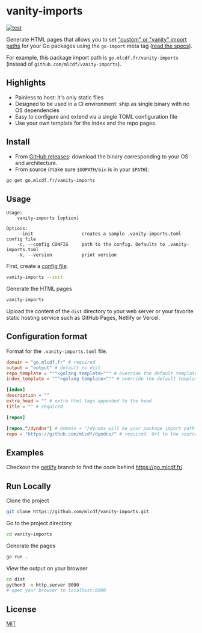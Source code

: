 
# vanity-imports

[![test](https://github.com/mlcdf/vanity-imports/actions/workflows/test.yml/badge.svg?branch=main)](https://github.com/mlcdf/vanity-imports/actions/workflows/test.yml)


Generate HTML pages that allows you to set ["custom" or "vanity" import paths](https://golang.org/doc/go1.4#canonicalimports) for your Go packages using the `go-import` meta tag ([read the specs](https://golang.org/cmd/go/#hdr-Remote_import_paths)).

For example, this package import path is `go.mlcdf.fr/vanity-imports` (instead of `github.com/mlcdf/vanity-imports`).

## Highlights

- Painless to host: it's only static files
- Designed to be used in a CI environment: ship as single binary with no OS dependencies
- Easy to configure and extend via a single TOML configuration file
- Use your own template for the index and the repo pages.

## Install

- From [GitHub releases](https://github.com/mlcdf/dyndns/releases): download the binary corresponding to your OS and architecture.
- From source (make sure `$GOPATH/bin` is in your `$PATH`):

```sh
go get go.mlcdf.fr/vanity-imports
```

## Usage

```
Usage:
    vanity-imports [option]

Options:
    --init                  creates a sample .vanity-imports.toml config file
    -c, --config CONFIG     path to the config. Defaults to .vanity-imports.toml
    -V, --version           print version
```

First, create a [config file](#configuration-format).
```sh
vanity-imports --init
```

Generate the HTML pages
```sh
vanity-imports
```

Upload the content of the `dist` directory to your web server or your favorite static hosting service such as GitHub Pages, Netlify or Vercel.

## Configuration format

Format for the `.vanity-imports.toml` file.

```toml
domain = "go.mlcdf.fr" # required
output = "output" # default to dist
repo_template = """<golang template>""" # override the default template for the repo page
index_template = """<golang template>""" # override the default template for the index page

[index]
description = ""
extra_head = "" # extra html tags appended to the head
title = "" # required

[repos]

[repos."/dyndns"] # domain + "/dyndns will be your package import path
repo = "https://github.com/mlcdf/dyndns/" # required. Url to the source repository
```

## Examples

Checkout the [netlify](https://github.com/mlcdf/vanity-imports/tree/netlify) branch to find the code behind https://go.mlcdf.fr/.

## Run Locally

Clone the project

```bash
git clone https://github.com/mlcdf/vanity-imports.git
```

Go to the project directory

```bash
cd vanity-imports
```

Generate the pages

```bash
go run .
```

View the output on your browser

```bash
cd dist
python3 -m http.server 8000
# open your browser to localhost:8000
```

## License

[MIT](https://choosealicense.com/licenses/mit/)
